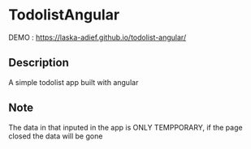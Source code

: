 # TodolistAngular

DEMO : https://laska-adief.github.io/todolist-angular/

## Description 
A simple todolist app built with angular

## Note
The data in that inputed in the app is ONLY TEMPPORARY, if the page closed the data will be gone
